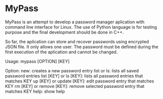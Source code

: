 # MyPass

MyPass is an attempt to develop a password manager aplication with command line interface for Linux. The use of Python language is for testing purpose and the final development should be done in C++.

So far, the aplication can store and recover passwords using encrypted JSON file. It only allows one user. The password must be defined during the first execution of the aplication and cannot be changed.

Usage: 
        mypass [OPTION] [KEY]
        
Option: 
        new: creates a new password entry
        list or ls: lists all saved password entries
        list [KEY] or ls [KEY]: lists all password entries that matches KEY
        up [KEY] or update [KEY]: edit password entry that matches KEY
        rm [KEY] or remove [KEY]: remove selected password entry that matches KEY
        help: show help
